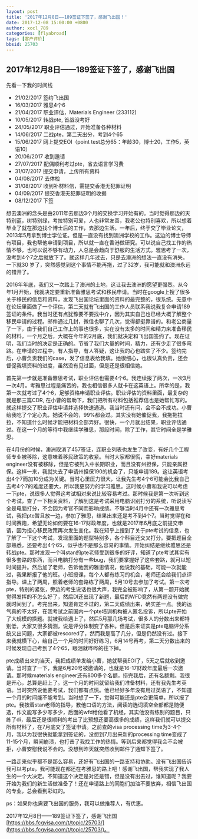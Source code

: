 ```yaml
---
layout: post
title: '2017年12月8日——189签证下签了，感谢飞出国！'
date: 2017-12-08 15:00:00 +0800
author: xocl_789 
categories: [flyabroad]
tags: [客户评价]
bbsid: 25703
---
```


## 2017年12月8日——189签证下签了，感谢飞出国

先看一下我的时间线

- 21/02/2017 签约飞出国
- 16/03/2017 雅思4个6
- 21/04/2017 职业评估，Materials Engineer (233112)
- 10/05/2017 转战pte, 首战没考好
- 24/05/2017 职业评估通过，开始准备各种材料
- 14/06/2017 二战pte，第二天出分，考到4个65
- 15/06/2017 网上提交EOI（point test总分65：年龄30，博士20，工作5，英语10）
- 20/06/2017 收到邀请
- 27/07/2017 配偶顺利考过pte，省去语言学习费
- 31/07/2017 提交申请，上传所有资料
- 04/08/2017 去体检
- 31/08/2017 收到补材料信，需提交香港无犯罪证明
- 04/09/2017 提交香港无犯罪证明的收据
- 08/12/2017 下签

想去澳洲的念头是由2011年去那边3个月的交换学习开始有的。当时觉得那边的天特别蓝，树特别绿，考拉特别可爱，人也非常友善，我老公也特别喜欢，所以想着毕业了就在那边找个博士后的工作，去那边生活。一年后，终于交了毕业论文，2013年5月拿到博士学位证。但是一直没有找到澳洲学校的工作。这边的博士导师有项目，我也帮他申请到项目，所以就一直在香港做研究。可以说自己找工作的热情不够，也可以说不够有动力，人总是会趋向于舒服的生活方式。雅思考了一次，没考到4个7之后就放下了。就这样几年过去，只是去澳洲的想法一直没有消失。一下就30 岁了，突然感觉到这个事情不能再拖，过了32岁，我可能就和澳洲永远的错开了。

2016年年底，我们又一次踏上了澳洲的土地，这让我去澳洲的愿望更强烈。从今年1月开始，我就决定要重新准备雅思考试和移民申请。当时在google上搜了很多关于移民的信息和资料，发现飞出国论坛里面的资料的最完整的，很系统。无意中在论坛里面做了一个评估，第二天就有飞出国的工作人员联系我说我复合申请189签证的条件。我当时还有点犹豫要不要找中介，因为其实自己也已经大概了解整个移民申请的过程。邮件通过几封，微信也聊了几次，觉得都挺靠谱的。和老公商量了一下，由于我们自己工作上的事也很多，实在没有太多的时间和精力来准备移民的材料，一个月之后，大概在今年的2月底，我们就决定和飞出国签约了。现在证明，我们当时的决定是正确的。节省了我们大量的时间，精力，还有少走了很多弯路。在申请的过程中，有人指导，有人答疑，这让我的心也踏实了不少。签约完后，小曹负责我们的case，发了信息表给我填。她很细心，也很认真负责，还会督促我填资料的进度，虽然没有见过面，但是还是很相信她。

首先第一步就是准备雅思考试，职业评估也需要4个6。我连续报了两次，一次3月一次4月。考雅思过程是痛苦的，我也相信很多人就卡在这英语上。所幸的是，我第一次就考过了4个6，足够资格申请职业评估。职业评估的资料里面，最复杂的就是那三篇CDR, 在小曹的帮助下，我们把所有材料包括推荐信也是她帮忙写的。就这样提交了职业评估申请并选择快速通道。我当时还有问，会不会不成功。小曹给我吃了个定心丸，她说不会的，99%都会过。其实没有她催促我，我拖拖拉拉，不知道什么时候才能把材料全部弄好。很快，一个月就出结果，职业评估通过。在这一个月的等待中我继续学雅思，那段时间，除了工作，其它时间全是学雅思。

在4月份的时候，澳洲取消了457签证，连职业列表也发生了改变，有好几个工程师专业被移除，这意味着移民政策的收紧。当时大家都很慌，幸好materials engineer没有被移除，但是它被列入中长期职业，而且没有州担保，只能亲属担保。这样一来，我就失去了申请州担保190的机会了，只能申请189。这让英语考出4个7而加10分成为关键。当时心里压力很大，让我先生考4个6可能会比我自己去考4个7的难度还要大，所以我更努力的学习雅思。这时候小曹和我说可以考虑一下pte，说很多人觉得这考试相对来说比较容易考过。那时候我是第一次听到这个考试，查了一下相关资料，了解到这是考试采用电脑识别打分的系统，听说读写全是电脑打分，不会因为考官不同而影响成绩。不够当时4月中还有一次雅思考试，我把pte暂且放一边，参加了雅思，结果出来还是考不到4个7。当时觉得在和时间赛跑，希望无论如何要在16-17财政年度，也就是2017年6月底之前提交申请，因为担心移民政策再次发生变化。我在知乎上搜到了关于pte考试的信息，也了解了一下这个考试，发现里面的题型特别多，各个科目还交叉打分。要把题目全部熟悉，还要考出4个65，似乎也不是那么容易的事情。开始纠结是继续雅思还是转战pte。那时发现一个叫stan的pte老师受到很多的好评，知道了pte考试其实有很多套路的东西，而且电脑打分有一些bug，我们要掌握好了这些套路，就可以短时间提升。然后加了老师，告诉他我的雅思情况，他说我的基础，可能一次就能过，我果断报了他的班。小班授课，每个人都有练习的机会，老师还会给我们点评指导。课上了两周，照着老师的套路练了两周，5月10号去参加了考试。第一次考pte，特别的紧张，旁边的考生说话也很大声，我完全被影响了，从第一题开始就觉得发挥的不怎么好了，然后DI还出现了新题，最后的WFD竟然有两题没有做完就时间到了。考完出来，知道肯定不过的，第二天成绩出来，确实差一点。我的运气真的不太好，在我考试之前国内一个pte培训机构被人匿名投诉，所以pte开始了大规模的换题。就被我给遇上了，然后5月那几场考试，很多人的分数出来都特别低，大家又很多猜测，说是评分体制变了各种。但是后来证实是pte电脑评分系统又出问题，大家都被rescored了，然而我是高了几分，但是仍然没有过。接下来我就横下心，给自己一个月的时间好好练习，6月14号再考，第二天分数出来的时候发现自己考到了4个65，眼泪就哗哗的往下掉。

pte成绩出来的当天，我把成绩单发给小曹，她就帮我EOI了，5天之后就收到邀请。当时查了一下，我是6月20号被邀请的，也就是16-17财政年度最后一次邀请。那时候materials engineer还有800多个名额，捞完我后，还有名额剩。我很是开心，总算是赶上了。这一个月的时间就留给我们准备材料，还有我先生考英语。当时突然说他要考试，我们都有点慌。他已经好多年没有用过英语了，不知道一个月的时间能不能考到。当时想了一下，觉得可能还是pte会更简单，所以报了pte。我按着stan老师的指导，教他口语的方法，阅读的选词填空全部都是随便选，作文能写多少写多少，后面的wfd给他看了机经，其实他没有练别的题目，只练了di，最后还是很顺利的考出了比预想还要高很多的成绩，这样我们就可以提交所有材料了，在7月底交了签证申请。之前查的visa processing time为3-4个月，我以为我很快就能拿到签证的，没想到7月出来新的processing time变成了11-15个月，瞬间崩溃，也打击了我找工作的热情。等到后来都觉得我会不会被拒，小曹安慰我说不会的。没想到昨天就突然收到邮件了通知下签了。

一路走来似乎都不是那么容易，还好有飞出国的一路支持和协助。没有飞出国告诉我可以考pte，我可能现在都还在考雅思的路上吧！感谢飞出国，帮我实现了我人生的一个大决定。不知道这个决定是对还是错，但是没有出去过，谁知道呢？我要开始为我们的新生活做准备了！还在申请路上的同胞们加油不要放弃，相信飞出国的专业，总会看到彩虹的。

ps：如果你也需要飞出国的服务，我可以做推荐人，有优惠。

2017年12月8日——189签证下签了，感谢飞出国 [https://bbs.fcgvisa.com/t/topic/25703/](https://bbs.fcgvisa.com/t/topic/25703/)。